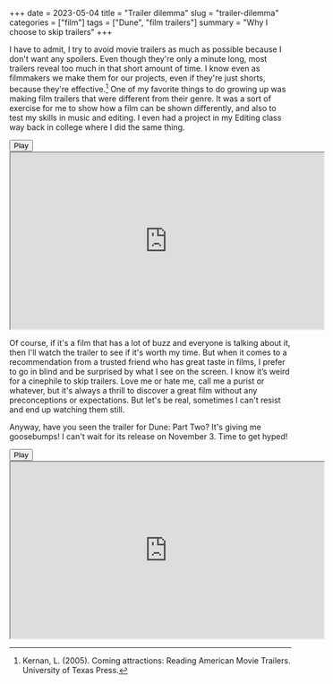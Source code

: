 +++
date = 2023-05-04
title = "Trailer dilemma"
slug = "trailer-dilemma"
categories = ["film"]
tags = ["Dune", "film trailers"]
summary = "Why I choose to skip trailers"
+++

I have to admit, I try to avoid movie trailers as much as possible because I don't want any spoilers. Even though they're only a minute long, most trailers reveal too much in that short amount of time. I know even as filmmakers we make them for our projects, even if they're just shorts, because they're effective.[^1] One of my favorite things to do growing up was making film trailers that were different from their genre. It was a sort of exercise for me to show how a film can be shown differently, and also to test my skills in music and editing. I even had a project in my Editing class way back in college where I did the same thing.

<lite-youtube videoid="yfh8ScwW8Ug" style="background-image: url(&quot;https://i.ytimg.com/vi/yfh8ScwW8Ug/hqdefault.jpg&quot;);" class="lyt-activated"><button type="button" class="lty-playbtn"><span class="lyt-visually-hidden">Play</span></button><iframe width="560" height="315" title="Play" allow="accelerometer; autoplay; encrypted-media; gyroscope; picture-in-picture" allowfullscreen="" src="https://www.youtube-nocookie.com/embed/yfh8ScwW8Ug?autoplay"></iframe></lite-youtube>

Of course, if it's a film that has a lot of buzz and everyone is talking about it, then I'll watch the trailer to see if it's worth my time. But when it comes to a recommendation from a trusted friend who has great taste in films, I prefer to go in blind and be surprised by what I see on the screen. I know it’s weird for a cinephile to skip trailers. Love me or hate me, call me a purist or whatever, but it's always a thrill to discover a great film without any preconceptions or expectations. But let's be real, sometimes I can't resist and end up watching them still.

Anyway, have you seen the trailer for Dune: Part Two? It's giving me goosebumps! I can't wait for its release on November 3. Time to get hyped!

<lite-youtube videoid="Way9Dexny3w" style="background-image: url(&quot;https://i.ytimg.com/vi/Way9Dexny3w/hqdefault.jpg&quot;);" class="lyt-activated"><button type="button" class="lty-playbtn"><span class="lyt-visually-hidden">Play</span></button><iframe width="560" height="315" title="Play" allow="accelerometer; autoplay; encrypted-media; gyroscope; picture-in-picture" allowfullscreen="" src="https://www.youtube-nocookie.com/embed/Way9Dexny3w?autoplay"></iframe></lite-youtube>



[^1]: Kernan, L. (2005). Coming attractions: Reading American Movie Trailers. University of Texas Press. 